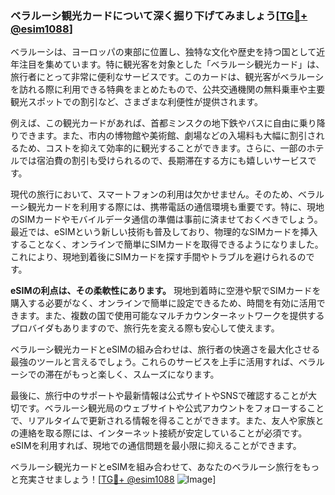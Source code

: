 ### ベラルーシ観光カードについて深く掘り下げてみましょう[[TG💪+ @esim1088](https://t.me/s/esim1088)]

ベラルーシは、ヨーロッパの東部に位置し、独特な文化や歴史を持つ国として近年注目を集めています。特に観光客を対象とした「ベラルーシ観光カード」は、旅行者にとって非常に便利なサービスです。このカードは、観光客がベラルーシを訪れる際に利用できる特典をまとめたもので、公共交通機関の無料乗車や主要観光スポットでの割引など、さまざまな利便性が提供されます。

例えば、この観光カードがあれば、首都ミンスクの地下鉄やバスに自由に乗り降りできます。また、市内の博物館や美術館、劇場などの入場料も大幅に割引されるため、コストを抑えて効率的に観光することができます。さらに、一部のホテルでは宿泊費の割引も受けられるので、長期滞在する方にも嬉しいサービスです。

現代の旅行において、スマートフォンの利用は欠かせません。そのため、ベラルーシ観光カードを利用する際には、携帯電話の通信環境も重要です。特に、現地のSIMカードやモバイルデータ通信の準備は事前に済ませておくべきでしょう。最近では、eSIMという新しい技術も普及しており、物理的なSIMカードを挿入することなく、オンラインで簡単にSIMカードを取得できるようになりました。これにより、現地到着後にSIMカードを探す手間やトラブルを避けられるのです。

**eSIMの利点は、その柔軟性にあります。** 現地到着時に空港や駅でSIMカードを購入する必要がなく、オンラインで簡単に設定できるため、時間を有効に活用できます。また、複数の国で使用可能なマルチカウンターネットワークを提供するプロバイダもありますので、旅行先を変える際も安心して使えます。

ベラルーシ観光カードとeSIMの組み合わせは、旅行者の快適さを最大化させる最強のツールと言えるでしょう。これらのサービスを上手に活用すれば、ベラルーシでの滞在がもっと楽しく、スムーズになります。

最後に、旅行中のサポートや最新情報は公式サイトやSNSで確認することが大切です。ベラルーシ観光局のウェブサイトや公式アカウントをフォローすることで、リアルタイムで更新される情報を得ることができます。また、友人や家族との連絡を取る際には、インターネット接続が安定していることが必須です。eSIMを利用すれば、現地での通信問題を最小限に抑えることができます。

ベラルーシ観光カードとeSIMを組み合わせて、あなたのベラルーシ旅行をもっと充実させましょう！[[TG💪+ @esim1088](https://t.me/s/esim1088) ![Image](https://i.postimg.cc/Y0z9fWf4/image.png)]
